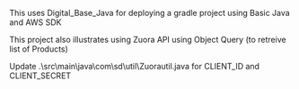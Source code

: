 This uses Digital_Base_Java for deploying a gradle project using Basic Java and AWS SDK

This project also illustrates using Zuora API using Object Query (to retreive list of Products)
 
Update .\src\main\java\com\sd\util\Zuorautil.java for CLIENT_ID and CLIENT_SECRET



 
